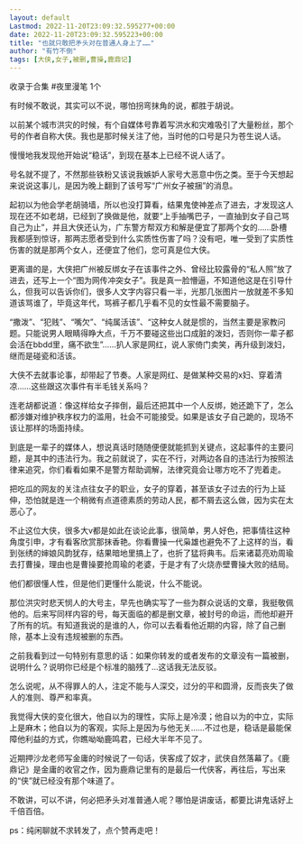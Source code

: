 ```yaml
---
layout: default
Lastmod: 2022-11-20T23:09:32.595277+00:00
date: 2022-11-20T23:09:32.595223+00:00
title: "也就只敢把矛头对在普通人身上了……"
author: "有竹不倒"
tags: [大侠,女子,被删,曹操,鹿鼎记]
---
```


收录于合集 #夜里漫笔 1个

有时候不敢说，其实可以不说，哪怕拐弯抹角的说，都胜于胡说。  

以前某个城市洪灾的时候，有个自媒体号靠着写洪水和灾难吸引了大量粉丝，那个号的作者自称大侠。我也是那时候关注了他，当时他的口号是只为苍生说人话。  

慢慢地我发现他开始说“稳话”，到现在基本上已经不说人话了。

号名就不提了，不然那些铁粉又该说我嫉妒人家号大恶意中伤之类。至于今天想起来说说这事儿，是因为晚上翻到了该号写“广州女子被捆”的消息。

起初以为他会学老胡骑墙，所以也没打算看，结果鬼使神差点了进去，才发现这人现在还不如老胡，已经到了换做是他，就要“上手抽嘴巴子，一直抽到女子自己骂自己为止”，并且大侠还认为，广东警方帮双方和解是便宜了那两个女的……卧槽我都感到惊讶，那两志愿者受到什么实质性伤害了吗？没有吧，唯一受到了实质性伤害的就是那两个女人，还便宜了他们，您可真是位大侠。

更离谱的是，大侠把广州被反绑女子在该事件之外、曾经比较露骨的“私人照”放了进去，还写上一个“图为网传冲突女子”。我是真一脸懵逼，不知道他这是在引导什么，但我可以告诉你们，很多人文字内容只看一半，光那几张图片一放就差不多知道该骂谁了，毕竟这年代，骂裤子都几乎看不见的女性最不需要脑子。

“撒泼”、“犯贱”、“嘴欠”、“纯属活该”、“这种女人就是惯的，当然主要是家教问题。只能说男人眼睛得睁大点，千万不要碰这些出口成脏的泼妇，否则你一辈子都会活在bbdd里，痛不欲生”……扒人家是网红，说人家倚门卖笑，再升级到泼妇，继而是碰瓷和活该。

大侠不去就事论事，却带起了节奏。人家是网红、是做某种交易的x妇、穿着清凉……这些跟这次事件有半毛钱关系吗？  

连老胡都说道：像这样给女子摔倒，最后还把其中一个人反绑，她还跪下了，怎么都涉嫌对维护秩序权力的滥用，社会不可能接受。如果是该女子自己跪的，现场不该让那样的场面持续。  

到底是一辈子的媒体人，想说真话时随随便便就能抓到关键点，这起事件的主要问题，是其中的违法行为。我之前就说了，实在不行，对两边各自的违法行为按照法律来追究，你们看看如果不是警方帮助调解，法律究竟会让哪方吃不了兜着走。  

把吃瓜的网友的关注点往女子的职业，女子的穿着，甚至该女子过去的行为上延伸，恐怕就是连一个稍微有点道德素质的劳动人民，都不屑去这么做，因为实在太恶心了。  

不止这位大侠，很多大v都是如此在谈论此事，很简单，男人好色，把事情往这种角度引申，才有看客欣赏那抹香艳。你看曹操一代枭雄也避免不了上这样的当，看到张绣的婶娘风韵犹存，结果暗地里搞上了，也折了猛将典韦。后来诸葛亮劝周瑜去打曹操，理由也是曹操要抢周瑜的老婆，于是才有了火烧赤壁曹操大败的结局。

他们都很懂人性，但是他们更懂什么能说，什么不能说。  

那位洪灾时悲天悯人的大号主，早先也确实写了一些为群众说话的文章，我挺敬佩他的。后来写同样内容的号，每天面临的都是删文章，被封号的命运，而他却避开了所有的坑。有知道我说的是谁的人，你可以去看看他近期的内容，除了自己删除，基本上没有违规被删的东西。  

之前我看到过一句特别有意思的话：如果你转发的或者发布的文章没有一篇被删，说明什么？说明你已经是个标准的脑残了...这话我无法反驳。

怎么说呢，从不得罪人的人，注定不能与人深交，过分的平和圆滑，反而丧失了做人的准则、尊严和率真。

我觉得大侠的变化很大，他自以为的理性，实际上是冷漠；他自以为的中立，实际上是麻木；他自以为的客观，实际上是因为与他无关……不过也是，稳话是最能保障他利益的方式，你瞧呦呦鹿鸣君，已经大半年不见了。

近期押沙龙老师写金庸的时候说了一句话，侠客成了奴才，武侠自然落幕了。《鹿鼎记》是金庸的收官之作，因为鹿鼎记里有的是最后一代侠客，再往后，写出来的“侠”就已经没有那个味道了。

不敢讲，可以不讲，何必把矛头对准普通人呢？哪怕是讲废话，都要比讲鬼话好上千倍百倍。  

ps：纯闲聊就不求转发了，点个赞再走吧！

